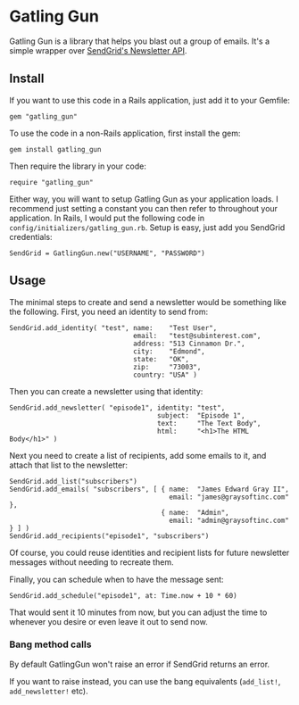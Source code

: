 Gatling Gun
===========

Gatling Gun is a library that helps you blast out a group of emails.  It's a
simple wrapper over
[SendGrid's Newsletter API](http://docs.sendgrid.com/documentation/api/newsletter-api/).

Install
-------

If you want to use this code in a Rails application, just add it to your
Gemfile:

    gem "gatling_gun"

To use the code in a non-Rails application, first install the gem:

    gem install gatling_gun

Then require the library in your code:

    require "gatling_gun"

Either way, you will want to setup Gatling Gun as your application loads.  I
recommend just setting a constant you can then refer to throughout your
application.  In Rails, I would put the following code in
`config/initializers/gatling_gun.rb`.  Setup is easy, just add you SendGrid
credentials:

    SendGrid = GatlingGun.new("USERNAME", "PASSWORD")

Usage
-----

The minimal steps to create and send a newsletter would be something like the
following.  First, you need an identity to send from:

    SendGrid.add_identity( "test", name:    "Test User",
                                   email:   "test@subinterest.com",
                                   address: "513 Cinnamon Dr.",
                                   city:    "Edmond",
                                   state:   "OK",
                                   zip:     "73003",
                                   country: "USA" )

Then you can create a newsletter using that identity:

    SendGrid.add_newsletter( "episode1", identity: "test",
                                         subject:  "Episode 1",
                                         text:     "The Text Body",
                                         html:     "<h1>The HTML Body</h1>" )

Next you need to create a list of recipients, add some emails to it, and attach 
that list to the newsletter:

    SendGrid.add_list("subscribers")
    SendGrid.add_emails( "subscribers", [ { name:  "James Edward Gray II",
                                            email: "james@graysoftinc.com" },
                                          { name:  "Admin",
                                            email: "admin@graysoftinc.com" } ] )
    SendGrid.add_recipients("episode1", "subscribers")

Of course, you could reuse identities and recipient lists for future newsletter
messages without needing to recreate them.

Finally, you can schedule when to have the message sent:

    SendGrid.add_schedule("episode1", at: Time.now + 10 * 60)

That would sent it 10 minutes from now, but you can adjust the time to whenever
you desire or even leave it out to send now.

### Bang method calls

By default GatlingGun won't raise an error if SendGrid returns an error.

If you want to raise instead, you can use the bang equivalents (`add_list!`, `add_newsletter!` etc).